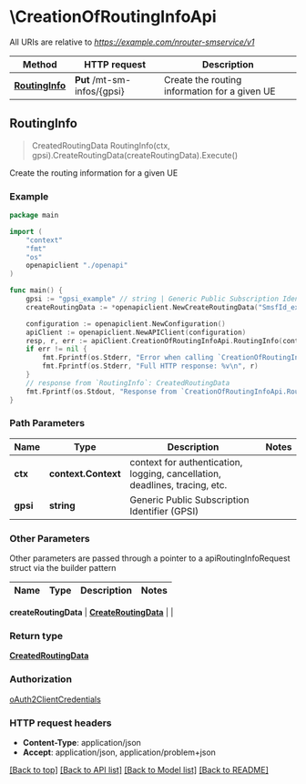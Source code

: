 # \CreationOfRoutingInfoApi

All URIs are relative to *https://example.com/nrouter-smservice/v1*

Method | HTTP request | Description
------------- | ------------- | -------------
[**RoutingInfo**](CreationOfRoutingInfoApi.md#RoutingInfo) | **Put** /mt-sm-infos/{gpsi} | Create the routing information for a given UE



## RoutingInfo

> CreatedRoutingData RoutingInfo(ctx, gpsi).CreateRoutingData(createRoutingData).Execute()

Create the routing information for a given UE

### Example

```go
package main

import (
    "context"
    "fmt"
    "os"
    openapiclient "./openapi"
)

func main() {
    gpsi := "gpsi_example" // string | Generic Public Subscription Identifier (GPSI)
    createRoutingData := *openapiclient.NewCreateRoutingData("SmsfId_example") // CreateRoutingData | 

    configuration := openapiclient.NewConfiguration()
    apiClient := openapiclient.NewAPIClient(configuration)
    resp, r, err := apiClient.CreationOfRoutingInfoApi.RoutingInfo(context.Background(), gpsi).CreateRoutingData(createRoutingData).Execute()
    if err != nil {
        fmt.Fprintf(os.Stderr, "Error when calling `CreationOfRoutingInfoApi.RoutingInfo``: %v\n", err)
        fmt.Fprintf(os.Stderr, "Full HTTP response: %v\n", r)
    }
    // response from `RoutingInfo`: CreatedRoutingData
    fmt.Fprintf(os.Stdout, "Response from `CreationOfRoutingInfoApi.RoutingInfo`: %v\n", resp)
}
```

### Path Parameters


Name | Type | Description  | Notes
------------- | ------------- | ------------- | -------------
**ctx** | **context.Context** | context for authentication, logging, cancellation, deadlines, tracing, etc.
**gpsi** | **string** | Generic Public Subscription Identifier (GPSI) | 

### Other Parameters

Other parameters are passed through a pointer to a apiRoutingInfoRequest struct via the builder pattern


Name | Type | Description  | Notes
------------- | ------------- | ------------- | -------------

 **createRoutingData** | [**CreateRoutingData**](CreateRoutingData.md) |  | 

### Return type

[**CreatedRoutingData**](CreatedRoutingData.md)

### Authorization

[oAuth2ClientCredentials](../README.md#oAuth2ClientCredentials)

### HTTP request headers

- **Content-Type**: application/json
- **Accept**: application/json, application/problem+json

[[Back to top]](#) [[Back to API list]](../README.md#documentation-for-api-endpoints)
[[Back to Model list]](../README.md#documentation-for-models)
[[Back to README]](../README.md)

